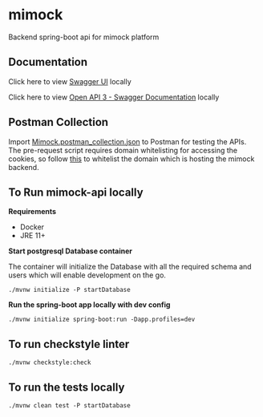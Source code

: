 # mimock

Backend spring-boot api for mimock platform

## Documentation

Click here to view [Swagger UI](http://localhost:8080/swagger-ui/index.html) locally

Click here to view [Open API 3 - Swagger Documentation](http://localhost:8080/v3/api-docs/) locally

## Postman Collection

Import [Mimock.postman_collection.json](Mimock.postman_collection.json) to Postman for testing the APIs. The pre-request
script requires domain whitelisting for accessing the cookies, so
follow [this](https://learning.postman.com/docs/sending-requests/cookies/#whitelisting-domains-for-programmatic-access-of-cookies)
to whitelist the domain which is hosting the mimock backend.

## To Run mimock-api locally

**Requirements**

- Docker
- JRE 11+

**Start postgresql Database container**

The container will initialize the Database with all the required schema and users which will enable development on the
go.

```shell
./mvnw initialize -P startDatabase
```

**Run the spring-boot app locally with dev config**

```shell
./mvnw initialize spring-boot:run -Dapp.profiles=dev
```

## To run checkstyle linter

```shell
./mvnw checkstyle:check
```

## To run the tests locally

```shell
./mvnw clean test -P startDatabase 
```
